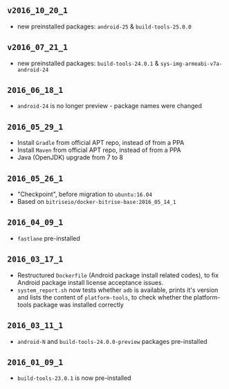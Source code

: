 ## `v2016_10_20_1`

* new preinstalled packages: `android-25` & `build-tools-25.0.0`


## `v2016_07_21_1`

* new preinstalled packages: `build-tools-24.0.1` & `sys-img-armeabi-v7a-android-24`


## `2016_06_18_1`

* `android-24` is no longer preview - package names were changed


## `2016_05_29_1`

* Install `Gradle` from official APT repo, instead of from a PPA
* Install `Maven` from official APT repo, instead of from a PPA
* Java (OpenJDK) upgrade from 7 to 8


## `2016_05_26_1`

* "Checkpoint", before migration to `ubuntu:16.04`
* Based on `bitriseio/docker-bitrise-base:2016_05_14_1`


## `2016_04_09_1`

* `fastlane` pre-installed

## `2016_03_17_1`

* Restructured `Dockerfile` (Android package install related codes), to fix
  Android package install license acceptance issues.
* `system_report.sh` now tests whether `adb` is available, prints it's version
  and lists the content of `platform-tools`, to check whether the platform-tools
  package was installed correctly

## `2016_03_11_1`

* `android-N` and `build-tools-24.0.0-preview` packages pre-installed

## `2016_01_09_1`

* `build-tools-23.0.1` is now pre-installed

